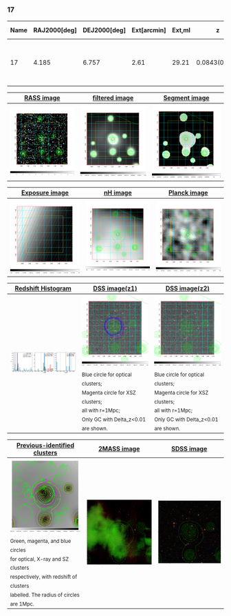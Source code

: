 <div STYLE="page-break-after: always;"></div>

### 17

|Name|RAJ2000[deg]|DEJ2000[deg] |Ext[arcmin]| Ext,ml | z | z_src| C|GC(XSZ,Delta_z<0.01)| GC(OPT,Delta_z<0.01)|GC| R_sig[arcmin] | R500[arcmin] | R500[Mpc]| CRsig[c/s] | CR500[c/s] |L500[1E44 erg/s]|F500[1E-12 erg/s/cm^2]| M500[1E14 Msun]|Tx[keV]|Cnt_sig|Beta|Rc[arcmin]|Comment|Alias|
|---|---|---|---|---|---|------|---|--------|---------|----------|---|---|---|---|---|---|---|---|---|---|---|---|---|---|
|17| 4.185| 6.757| 2.61| 29.21| 0.0843(0.005)| z1, z_xsz| B| L03, MCXC| A, N, W| A, C, F20, L03, MCXC, N, SPI, W| 6.850| 7.295| 0.693| 0.078(0.026)| 0.079(0.026)| 0.247(0.050)| 1.402(0.282)| 1.03(0.11)| 2.23(0.14)| 44.6| 0.883(-0.132+0.085)| 3.984(-0.810+0.666)| -| k320|

|[RASS image](../image/17/17_img.pdf)|[filtered image](../image/17/17_fil.pdf)|[Segment image](../image/17/17_seg.pdf)|
|-------------------|--------------------|-------------------|
| <img src="../image/17/17_img.png" width="300">  | <img src="../image/17/17_fil.png" width="300">   | <img src="../image/17/17_seg.png" width="300">  |

|[Exposure image](../image/17/17_mex.pdf)| [nH image](../image/17/17_nh.pdf)| [Planck image](../image/17/17_p.pdf)|
|-------------------|--------------------|-------------------|
|<img src="../image/17/17_mex.png" width="300">   | <img src="../image/17/17_nh.png" width="300">    | <img src="../image/17/17_p.png" width="300"> |

|[Redshift Histogram](../image/17/17_zg.pdf) | [DSS image(z1)](../image/17/17_dss_z1.pdf)      |  [DSS image(z2)](../image/17/17_dss_z2.pdf)    |
|-------------------|--------------------|-------------------|
|<img src="../image/17/17_zg.png" width="300"> |<img src="../image/17/17_dss_z1.png" width="300"> <sub><br>Blue circle for optical clusters; <br>Magenta circle for XSZ clusters; <br>all with r=1Mpc; <br>Only GC with Delta_z<0.01 are shown. </sub>| <img src="../image/17/17_dss_z2.png" width="300"><sub><br>Blue circle for optical clusters; <br>Magenta circle for XSZ clusters; <br>all with r=1Mpc; <br>Only GC with Delta_z<0.01 are shown. </sub> |

|[Previous-identified clusters](../image/17/17_gc.pdf) | [2MASS image](../image/17/17_2mass.pdf)      |[SDSS image](../image/17/17_sdss.pdf)   |
|-------------------|-------------------|-------------------|
|<img src=../image/17/17_gc.png width="300"> <br><sub>Green, magenta, and blue circles <br>for optical, X-ray and SZ clusters <br>respectively, with redshift of clusters <br>labelled. The radius of circles <br>are 1Mpc.</sub>|<img src="../image/17/17_2mass.png" width="300">  | <img src="../image/17/17_sdss.png" width="300">  |





